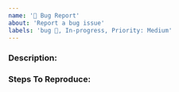 ```yaml
---
name: '🐛 Bug Report'
about: 'Report a bug issue'
labels: 'bug 🐛, In-progress, Priority: Medium'
---
```


### Description:

<!-- Describe the issue encountered and what should actually be happening instead in as much detail as possible-->

### Steps To Reproduce:

<!-- (Describe the steps to reproduce the problem here) -->
